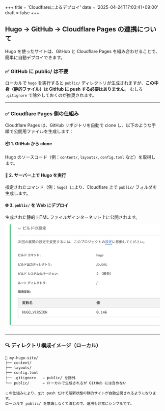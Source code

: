 +++
title = 'Cloudflareによるデプロイ'
date = '2025-04-24T17:03:41+09:00'
draft = false
+++


## Hugo → GitHub → Cloudflare Pages の連携について

Hugo を使ったサイトは、GitHub と Cloudflare Pages を組み合わせることで、簡単に自動デプロイできます。

### ✅ GitHub に public/ は不要

ローカルで `hugo` を実行すると `public/` ディレクトリが生成されますが、**この中身（静的ファイル）は GitHub に push する必要はありません**。
むしろ `.gitignore` で除外しておくのが推奨されます。

---

### ✅ Cloudflare Pages 側の仕組み

Cloudflare Pages は、GitHub リポジトリを自動で clone し、以下のような手順で公開用ファイルを生成します：

#### 📦 1. GitHub から clone
Hugo のソースコード（例：`content/`, `layouts/`, `config.toml` など）を取得します。

#### 🔧 2. サーバー上で Hugo を実行
指定されたコマンド（例：`hugo`）により、Cloudflare 上で `public/` フォルダを生成します。

#### 🌐 3. `public/` を Web にデプロイ
生成された静的 HTML ファイルがインターネット上に公開されます。

![](cloudflare_deploy_ja.png)

---

### 🔍 ディレクトリ構成イメージ（ローカル）

```plaintext
📁 my-hugo-site/
├── content/
├── layouts/
├── config.toml
├── .gitignore   ← public/ を除外
└── public/      ← ローカルで生成されるが GitHub には含めない

この仕組みにより、git push だけで最新状態の静的サイトが自動公開されるようになります。
ローカルで public/ を意識しなくて済むので、運用も非常にシンプルです。